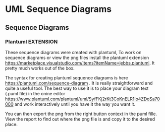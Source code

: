 # UML Sequence Diagrams

## Sequence Diagrams

### Plantuml EXTENSION

These sequence diagrams were created with plantuml, To work on sequence diagrams or view the png files install the plantuml extension
https://marketplace.visualstudio.com/items?itemName=jebbs.plantuml. It pretty much works out of the box.

The syntax for creating plantuml sequence diagrams is here https://plantuml.com/sequence-diagram . It is really straightforward and quite a useful tool.
The best way to use it is to place your diagram text (.puml file) in the onine editor
https://www.plantuml.com/plantuml/uml/SyfFKj2rKt3CoKnELR1Io4ZDoSa70000 and work interactively until you have it the way you want it.

You can then export the png from the right button context in the puml fille. View the report to find out where the png file is and copy it to the desired place.
